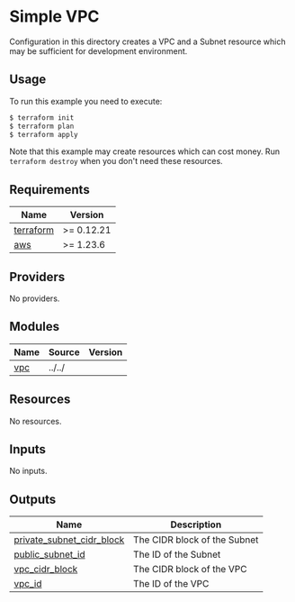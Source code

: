 # Simple VPC

Configuration in this directory creates a VPC and a Subnet resource which may be sufficient for development environment.

## Usage

To run this example you need to execute:

```bash
$ terraform init
$ terraform plan
$ terraform apply
```

Note that this example may create resources which can cost money. Run `terraform destroy` when you don't need these resources.

## Requirements

| Name                                                                              | Version    |
| --------------------------------------------------------------------------------- | ---------- |
| <a name="requirement_terraform"></a> [terraform](#requirement\_terraform)         | >= 0.12.21 |
| <a name="requirement_opentelekomcloud"></a> [aws](#requirement\_opentelekomcloud) | >= 1.23.6  |

## Providers

No providers.

## Modules

| Name                                          | Source | Version |
| --------------------------------------------- | ------ | ------- |
| <a name="module_vpc"></a> [vpc](#module\_vpc) | ../../ |         |

## Resources

No resources.

## Inputs

No inputs.

## Outputs

| Name                                                                                                 | Description                  |
| ---------------------------------------------------------------------------------------------------- | ---------------------------- |
| <a name="output_subnet_cidr_block"></a> [private\_subnet\_cidr\_block](#output\_subnet\_cidr\_block) | The CIDR block of the Subnet |
| <a name="output_subnet_id"></a> [public\_subnet\_id](#output\_subnet\_id)                            | The ID of the Subnet         |
| <a name="output_vpc_cidr_block"></a> [vpc\_cidr\_block](#output\_vpc\_cidr\_block)                   | The CIDR block of the VPC    |
| <a name="output_vpc_id"></a> [vpc\_id](#output\_vpc\_id)                                             | The ID of the VPC            |
